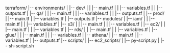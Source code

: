 terraform/
|-- environments/
|   |-- dev/
|   |   |-- main.tf
|   |   |-- variables.tf
|   |   |-- outputs.tf
|   |-- qa/
|   |   |-- main.tf
|   |   |-- variables.tf
|   |   |-- outputs.tf
|   |-- prod/
|       |-- main.tf
|       |-- variables.tf
|       |-- outputs.tf
|-- modules/
|   |-- iam/
|   |   |-- main.tf
|   |   |-- variables.tf
|   |-- s3/
|   |   |-- main.tf
|   |   |-- variables.tf
|   |-- ec2/
|   |   |-- main.tf
|   |   |-- variables.tf
|   |-- rds/
|   |   |-- main.tf
|   |   |-- variables.tf
|   |-- glue/
|   |   |-- main.tf
|   |   |-- variables.tf
|   |-- athena/
|       |-- main.tf
|       |-- variables.tf
|       |-- outputs.tf
|-- scripts/
|   |-- ec2_scripts/
|       |-- py-script.py
|       |-- sh-script.sh
